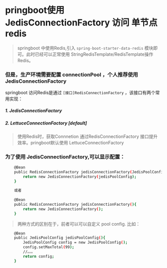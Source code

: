 # pringboot使用 JedisConnectionFactory 访问 单节点redis

> springboot 中使用Redis,引入 `spring-boot-starter-data-redis` 模块即可。此时已经可以正常使用 StringRedisTemplate/RedisTemplate操作Redis。

### 但是，生产环境需要配置 connectionPool ，个人推荐使用 JedisConnectionFactory
springboot 访问Redis是通过 `[接口]RedisConnectionFactory` ，该接口有两个常用实现：

##### 1. JedisConnectionFactory
##### 2. LettuceConnectionFactory [default]

> 使用Redis时，获取Connnetion 通过RedisConnectionFactory 接口提升效率。pringboot默认使用 LettuceConnectionFactory

### 为了使用 JedisConnectionFactory,可以显示配置：
```bash
    @Bean
    public RedisConnectionFactory jedisConnectionFactory(JedisPoolConfig jedisPoolConfig){
        return new JedisConnectionFactory(jedisPoolConfig);
    }
    
    或者
    
    @Bean
    public RedisConnectionFactory jedisConnectionFactory(){
        return new JedisConnectionFactory();
    }
```
> 两种方式的区别在于，前者可以可以自定义 pool config. 比如：
```bash
    @Bean
    public JedisPoolConfig jedisPoolConfig(){
        JedisPoolConfig config = new JedisPoolConfig();
        config.setMaxTotal(99);
        //。。。
        return config;
    }
```